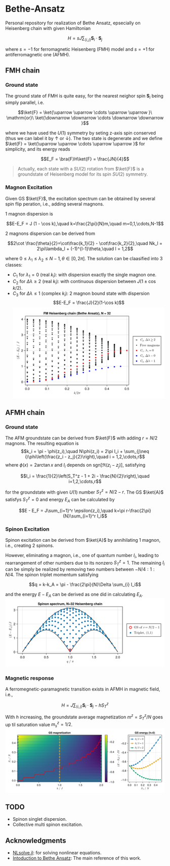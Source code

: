 # Bethe-Ansatz
Personal repository for realization of Bethe Ansatz, epsecially on Heisenberg chain with given Hamiltonian

$$H = sJ\sum_{\langle i,j \rangle} \mathbf{S}_i\cdot \mathbf{S}_j$$

where $s = -1$ for ferromagnetic Heisenberg (FMH) model and $s=+1$ for antiferromagnetic one (AFMH).
## FMH chain
### Ground state
The ground state of FMH is quite easy, for the nearest neighor spin $\mathbf{S}_i$ being simply parallel, i.e.

$$\ket{F} = \ket{\uparrow \uparrow \cdots \uparrow \uparrow }\ \mathrm{or}\ \ket{\downarrow \downarrow \cdots \downarrow \downarrow }$$

where we have used the $U(1)$ symmetry by seting z-axis spin conserved (thus we can label it by $\uparrow$ or $\downarrow$). The two state is degenerate and we define $\ket{F} = \ket{\uparrow \uparrow \cdots \uparrow \uparrow }$ for simplicity, and its energy reads

$$E_F = \bra{F}H\ket{F} = \frac{JN}{4}$$
>Actually, each state with a $SU(2)$ rotation from $\ket{F}$ is a groundstate of Heisenberg model for its spin $SU(2)$ symmetry.
### Magnon Excitation
Given GS $\ket{F}$, the excitation spectrum can be obtained by several spin flip peration, i.e., adding several magnons.

1 magnon dispersion is 

$$E-E_F = J (1 - \cos k),\quad k=\frac{2\pi}{N}m,\quad m=0,1,\cdots,N-1$$

2 magnons dispersion can be derived from

$$2\cot \frac{\theta}{2}=\cot\frac{k_1}{2} - \cot\frac{k_2}{2},\quad Nk_l = 2\pi\lambda_l + (-1)^{l-1}\theta,\quad l = 1,2$$

where $0\leq \lambda_1\leq\lambda_2\leq N-1,\theta\in[0,2\pi]$. The solution can be claasified into 3 classes: 
- $C_1$ for $\lambda_1=0$ (real $k_l$): with dispersion exactly the single magnon one. 
- $C_2$ for $\Delta \lambda \geq 2$ (real $k_l$): with continuous dispersion between $J(1\pm \cos k/2)$.
- $C_3$ for $\Delta \lambda \leq 1$ (complex $k_l$): 2 magnon bound state with dispersion 
$$E-E_F = \frac{J}{2}(1-\cos k)$$
![FM_spectrum](mdfig/FM_spectrum_N=32.png "FM spectrum")

## AFMH chain
### Ground state
The AFM groundstate can be derived from $\ket{F}$ with adding $r = N/2$ magnons. The resulting equation is 
$$k_i = \pi - \phi(z_i),\quad N\phi(z_i) = 2\pi I_i + \sum_{j\neq i}\phi\left(\frac{z_i - z_j}{2}\right),\quad i = 1,2,\cdots,r$$
where $\phi(x) = 2\arctan x$ and $I_i$ depends on $\mathrm{sgn}\left[\mathfrak{R}\left(z_i - z_j\right)\right]$, satisfying

$$I_i = \frac{1}{2}\left(S_T^z - 1 + 2i - \frac{N}{2}\right),\quad i=1,2,\cdots,r$$

for the groundstate with given $U(1)$ number $S_T^z = N/2-r$. The GS $\ket{A}$ satisfys $S_T^z = 0$ and energy $E_A$ can be calculated by

$$E - E_F = J\sum_{i=1}^r \epsilon(z_i),\quad k=\pi r-\frac{2\pi}{N}\sum_{i=1}^r I_i$$
### Spinon Excitation
Spinon excitation can be derived from $\ket{A}$ by annihilating 1 magnon, i.e., creating 2 spinons. 

However, eliminating a magnon, i.e., one of quantum number $I_i$, leading to rearrangement of other numbers due to its nonzero $S_T^z = 1$. The remaining $I_i$ can be simply be realized by removing two numbers between $-N/4:1:N/4$. The spinon triplet momentum satisfying

$$q = k-k_A = \pi - \frac{2\pi}{N}\Delta \sum_{i} I_i$$

and the energy $E-E_A$ can be derived as one did in calculating $E_A$.
![AFM_spectrum](mdfig/AFM-spectrum-1,1.png "AFM triplet spectrum")
### Magnetic response
A ferromegnetic-paramagnetic transition exists in AFMH in magnetic field, i.e.,

$$H = J\sum_{\langle i,j \rangle} \mathbf{S}_i\cdot \mathbf{S}_j - hS_T^z$$

With $h$ increasing, the groundstate average magnetization $m^z=S_T^z/N$ goes up til saturation value $m_s^z=1/2$.
![AFM_response](mdfig/AFM-magnetization.png "AFM magnetic response")
## TODO
- Spinon singlet dispersion.
- Collective multi spinon excitation.

## Acknowledgments
- [NLsolve.jl](https://github.com/JuliaNLSolvers/NLsolve.jl.git): for solving nonlinear equations.
- [Intoduction to Bethe Ansatz](
https://doi.org/10.48550/arXiv.cond-mat/9809162): The main reference of this work.
